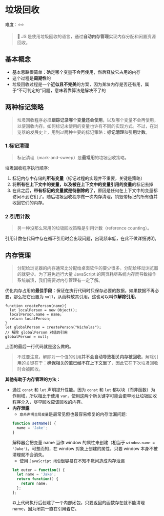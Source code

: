 # 垃圾回收

难度：⭐️⭐️

> 💌 JS 是使用垃圾回收的语言，通过**自动内存管理**实现内存分配和闲置资源回收。

## 基本概念

- 基本思路很简单：确定哪个变量不会再使用，然后释放它占用的内存
- 这个过程是**周期性**的
- 垃圾回收过程是一个**近似且不完美**的方案，因为某块内存是否还有用，属于“不可判定的”问题，意味着靠算法是解决不了的

## 两种标记策略

> 垃圾回收程序必须**跟踪记录哪个变量还会使用**，以及哪个变量不会再使用，以便回收内存。如何标记未使用的变量也许有不同的实现方式。不过，在浏览器的发展史上，用到过两种主要的标记策略：**标记清理**和**引用计数**。

### 1.标记清理

> 标记清理（mark-and-sweep）是**最常用**的垃圾回收策略。<br>

垃圾回收程序执行顺序:

1. 标记内存中存储的**所有变量**（标记过程的实现并不重要，关键是策略）
2. 将**所有在上下文中的变量，以及被在上下文中的变量引用的变量**的标记去掉
3. 在此之后，**带有标记的变量就是待删除的**了，原因是任何在上下文中的变量都访问不到它们了。随后垃圾回收程序做一次内存清理，销毁带标记的所有值并收回它们的内存。

### 2.引用计数

> 另一种没那么常用的垃圾回收策略是引用计数（reference counting）。<br>

引用计数在代码中存在循环引用时会出现问题，出现频率低，在此不做详细说明。

## 内存管理

> 分配给浏览器的内存通常比分配给桌面软件的要少很多，分配给移动浏览器的就更少。为了避免运行大量 JavaScript 的网页耗尽系统内存而导致操作系统崩溃，我们需要对内存管理有一定了解。

优化内存占用的**最佳手段**：保证在执行代码时只保存必要的数据。如果数据不再必要，那么把它设置为 `null`，从而释放其引用。这也可以叫作**解除引用**。

```js{8}
function createPerson(name){
  let localPerson = new Object();
  localPerson.name = name;
  return localPerson;
}
let globalPerson = createPerson("Nicholas");
// 解除 globalPerson 对值的引用
globalPerson = null;
```

上面的最后一行代码就是这么做的。

> 不过要注意，解除对一个值的引用**并不会自动导致相关内存被回收**。解除引用的关键在于：**确保相关的值已经不在上下文里了**，因此它在下次垃圾回收时会被回收。

**其他有助于内存管理的方法：**

- 通过 `const` 和 `let` 声明提升性能。因为 `const` 和 `let` 都以块（而非函数）为作用域，所以相比于使用 `var`，使用这两个新关键字可能会更早地让垃圾回收程序介入，尽早回收应该回收的内存。
- **内存泄露**
  - `意外声明全局变量`是最常见但也最容易修复的内存泄漏问题:
  ```js
  function setName() {
    name = 'Jake';
  }
  ```
  解释器会把变量 name 当作 window 的属性来创建（相当于 `window.name = 'Jake'`）。可想而知，在 window 对象上创建的属性，只要 window 本身不被清理就不会消失。
  - 使用 `JavaScript 闭包`很容易在不知不觉间造成内存泄漏
  ```js
  let outer = function() {
    let name = 'Jake';
    return function() {
      return name;
    };
  };
  ```
  以上代码执行后创建了一个内部闭包，只要返回的函数存在就不能清理 name，因为闭包一直在引用着它。
